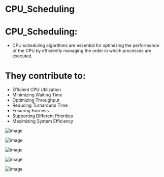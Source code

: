 # CPU_Scheduling

# CPU_Scheduling:
- CPU scheduling algorithms are essential for optimizing the performance of the CPU by efficiently managing the order in which processes are executed.
   
# They contribute to:
- Efficient CPU Utilization
- Minimizing Waiting Time
- Optimizing Throughput
- Reducing Turnaround Time
- Ensuring Fairness
- Supporting Different Priorities
- Maximizing System Efficiency

![image](https://github.com/user-attachments/assets/aeb99db8-8cdb-4900-a529-63613ff6f2ed)

![image](https://github.com/user-attachments/assets/9ac41783-3961-4446-b170-a90baa385724)

![image](https://github.com/user-attachments/assets/55e62c0c-c309-448a-add2-cfcc7cd312ec)

![image](https://github.com/user-attachments/assets/b9e2d561-8f6b-457e-b5fa-8e8ddc8cc656)

![image](https://github.com/user-attachments/assets/56e41c6c-b85f-4140-af1f-635d098aad59)

